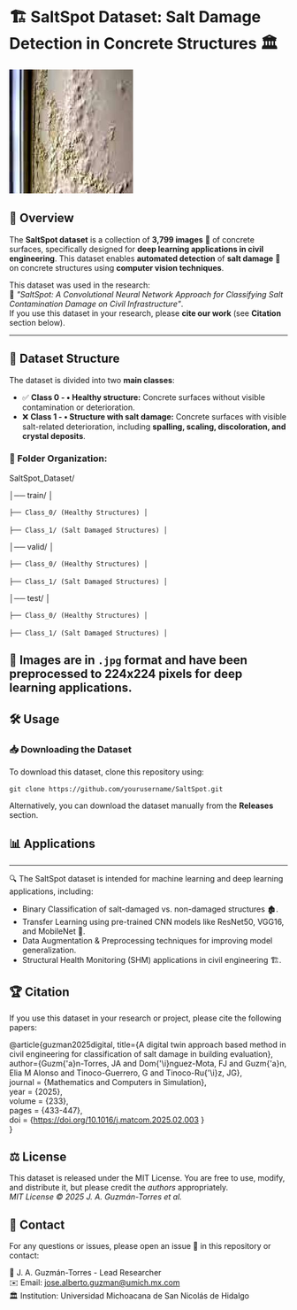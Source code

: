 # 🏗️ SaltSpot Dataset: Salt Damage Detection in Concrete Structures 🏛️  
![](Salt_damage.jpg)

## 📌 Overview  

The **SaltSpot dataset** is a collection of **3,799 images** 📸 of concrete surfaces, specifically designed for **deep learning applications in civil engineering**. This dataset enables **automated detection** of **salt damage** 🧂 on concrete structures using **computer vision techniques**.  

This dataset was used in the research:  
📄 *"SaltSpot: A Convolutional Neural Network Approach for Classifying Salt Contamination Damage on Civil Infrastructure"*.  
If you use this dataset in your research, please **cite our work** (see **Citation** section below).  

---

## 📂 Dataset Structure  

The dataset is divided into two **main classes**:  

- ✅ **Class 0 - •	Healthy structure:** Concrete surfaces without visible contamination or deterioration.  
- ❌ **Class 1 - •	Structure with salt damage:** Concrete surfaces with visible salt-related deterioration, including **spalling, scaling, discoloration, and crystal deposits**.  

### **📁 Folder Organization:**  
SaltSpot_Dataset/

│── train/ │ 

    ├── Class_0/ (Healthy Structures) │
  
    ├── Class_1/ (Salt Damaged Structures) │ 

│── valid/ │

    ├── Class_0/ (Healthy Structures) │
  
    ├── Class_1/ (Salt Damaged Structures) │

│── test/ │

    ├── Class_0/ (Healthy Structures) │ 
    
    ├── Class_1/ (Salt Damaged Structures) │

📌 **Images are in `.jpg` format** and have been preprocessed to **224x224 pixels** for deep learning applications.
---

## 🛠️ Usage

### **📥 Downloading the Dataset**
To download this dataset, clone this repository using:

    git clone https://github.com/yourusername/SaltSpot.git

Alternatively, you can download the dataset manually from the __Releases__ section.

## 📊 Applications

---
🔍 The SaltSpot dataset is intended for machine learning and deep learning applications, including:

- Binary Classification of salt-damaged vs. non-damaged structures 🏚️.
- Transfer Learning using pre-trained CNN models like ResNet50, VGG16, and MobileNet 🧠.
- Data Augmentation & Preprocessing techniques for improving model generalization.
- Structural Health Monitoring (SHM) applications in civil engineering 🏗️.

## 🏆 Citation

If you use this dataset in your research or project, please cite the following papers:

@article{guzman2025digital, <be>
  title={A digital twin approach based method in civil engineering for classification of salt damage in building evaluation}, <br>
  author={Guzm{\'a}n-Torres, JA and Dom{\'\i}nguez-Mota, FJ and Guzm{\'a}n, Elia M Alonso and Tinoco-Guerrero, G and Tinoco-Ru{\'\i}z, JG}, <br>
  journal   = {Mathematics and Computers in Simulation}, <br>
  year      = {2025}, <br>
  volume    = {233}, <br>
  pages     = {433-447}, <br>
  doi       = {https://doi.org/10.1016/j.matcom.2025.02.003 } <br>
}

## ⚖️ License

This dataset is released under the MIT License. You are free to use, modify, and distribute it, but please credit the *authors* appropriately. <br>
*MIT License © 2025 J. A. Guzmán-Torres et al.*

## 📩 Contact
For any questions or issues, please open an issue 🔗 in this repository or contact:

📢 J. A. Guzmán-Torres - Lead Researcher <br>
✉️ Email: jose.alberto.guzman@umich.mx.com <br>
🏛 Institution: Universidad Michoacana de San Nicolás de Hidalgo

